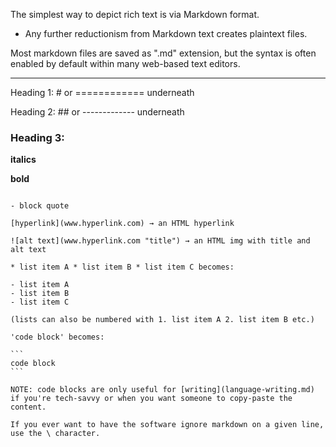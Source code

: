 The simplest way to depict rich text is via Markdown format.

- Any further reductionism from Markdown text creates plaintext files.

Most markdown files are saved as ".md" extension, but the syntax is often enabled by default within many web-based text editors.

* * * * *

Heading 1: # or ============ underneath

Heading 2: ## or ------------- underneath

### Heading 3: ###

**italics**

****bold****

~~~~strikethrough~~~~

- block quote

[hyperlink](www.hyperlink.com) → an HTML hyperlink

![alt text](www.hyperlink.com "title") → an HTML img with title and alt text

* list item A * list item B * list item C becomes:

- list item A
- list item B
- list item C

(lists can also be numbered with 1. list item A 2. list item B etc.)

'code block' becomes:

```
code block
```

NOTE: code blocks are only useful for [writing](language-writing.md) if you're tech-savvy or when you want someone to copy-paste the content.

If you ever want to have the software ignore markdown on a given line, use the \ character.
